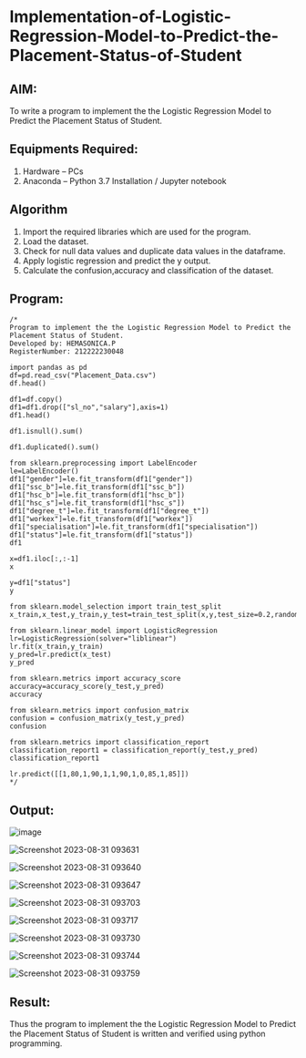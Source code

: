 # Implementation-of-Logistic-Regression-Model-to-Predict-the-Placement-Status-of-Student

## AIM:
To write a program to implement the the Logistic Regression Model to Predict the Placement Status of Student.

## Equipments Required:
1. Hardware – PCs
2. Anaconda – Python 3.7 Installation / Jupyter notebook

## Algorithm
1. Import the required libraries which are used for the program.
2. Load the dataset.
3. Check for null data values and duplicate data values in the dataframe.
4. Apply logistic regression and predict the y output.
5. Calculate the confusion,accuracy and classification of the dataset.


## Program:
```
/*
Program to implement the the Logistic Regression Model to Predict the Placement Status of Student.
Developed by: HEMASONICA.P
RegisterNumber: 212222230048

import pandas as pd
df=pd.read_csv("Placement_Data.csv")
df.head()

df1=df.copy()
df1=df1.drop(["sl_no","salary"],axis=1)
df1.head()

df1.isnull().sum()

df1.duplicated().sum()

from sklearn.preprocessing import LabelEncoder
le=LabelEncoder()
df1["gender"]=le.fit_transform(df1["gender"])
df1["ssc_b"]=le.fit_transform(df1["ssc_b"])
df1["hsc_b"]=le.fit_transform(df1["hsc_b"])
df1["hsc_s"]=le.fit_transform(df1["hsc_s"])
df1["degree_t"]=le.fit_transform(df1["degree_t"])
df1["workex"]=le.fit_transform(df1["workex"])
df1["specialisation"]=le.fit_transform(df1["specialisation"])
df1["status"]=le.fit_transform(df1["status"])
df1

x=df1.iloc[:,:-1]
x

y=df1["status"]
y

from sklearn.model_selection import train_test_split
x_train,x_test,y_train,y_test=train_test_split(x,y,test_size=0.2,random_state=0)

from sklearn.linear_model import LogisticRegression
lr=LogisticRegression(solver="liblinear")
lr.fit(x_train,y_train)
y_pred=lr.predict(x_test)
y_pred

from sklearn.metrics import accuracy_score
accuracy=accuracy_score(y_test,y_pred)
accuracy

from sklearn.metrics import confusion_matrix
confusion = confusion_matrix(y_test,y_pred)
confusion

from sklearn.metrics import classification_report
classification_report1 = classification_report(y_test,y_pred)
classification_report1

lr.predict([[1,80,1,90,1,1,90,1,0,85,1,85]])
*/
```

## Output:
![image](https://github.com/Hemasonica774/Implementation-of-Logistic-Regression-Model-to-Predict-the-Placement-Status-of-Student/assets/118361409/8d61da1d-6b43-474b-90d3-0a2c4ce4e895)

![Screenshot 2023-08-31 093631](https://github.com/Hemasonica774/Implementation-of-Logistic-Regression-Model-to-Predict-the-Placement-Status-of-Student/assets/118361409/6eda955e-54d3-46f9-aea7-b9f756aad8e4)

![Screenshot 2023-08-31 093640](https://github.com/Hemasonica774/Implementation-of-Logistic-Regression-Model-to-Predict-the-Placement-Status-of-Student/assets/118361409/e4e1589c-3892-4cbf-b56e-b0e1a87957f9)

![Screenshot 2023-08-31 093647](https://github.com/Hemasonica774/Implementation-of-Logistic-Regression-Model-to-Predict-the-Placement-Status-of-Student/assets/118361409/79e50669-816f-4168-9601-c5e4fc1fe3a3)

![Screenshot 2023-08-31 093703](https://github.com/Hemasonica774/Implementation-of-Logistic-Regression-Model-to-Predict-the-Placement-Status-of-Student/assets/118361409/3fa84ca6-67f9-493b-b7af-0671840b1840)

![Screenshot 2023-08-31 093717](https://github.com/Hemasonica774/Implementation-of-Logistic-Regression-Model-to-Predict-the-Placement-Status-of-Student/assets/118361409/e78928c4-226b-44be-b124-d83b5ec653cc)

![Screenshot 2023-08-31 093730](https://github.com/Hemasonica774/Implementation-of-Logistic-Regression-Model-to-Predict-the-Placement-Status-of-Student/assets/118361409/5452b5a1-82fe-4956-8107-bd374bb9cfd7)

![Screenshot 2023-08-31 093744](https://github.com/Hemasonica774/Implementation-of-Logistic-Regression-Model-to-Predict-the-Placement-Status-of-Student/assets/118361409/8f52299e-9254-4e04-a145-54220d84a0a8)

![Screenshot 2023-08-31 093759](https://github.com/Hemasonica774/Implementation-of-Logistic-Regression-Model-to-Predict-the-Placement-Status-of-Student/assets/118361409/e60f735e-5654-45e4-b22c-aabe93de45b6)



## Result:
Thus the program to implement the the Logistic Regression Model to Predict the Placement Status of Student is written and verified using python programming.
